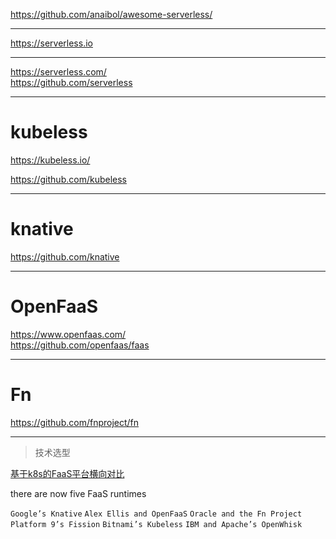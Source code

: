 https://github.com/anaibol/awesome-serverless/

---


https://serverless.io

----

https://serverless.com/  
https://github.com/serverless


---

# kubeless
https://kubeless.io/

https://github.com/kubeless

---

# knative
https://github.com/knative

----

# OpenFaaS
https://www.openfaas.com/  
https://github.com/openfaas/faas

---

# Fn
https://github.com/fnproject/fn

---

> 技术选型

[基于k8s的FaaS平台横向对比](https://blogs.cisco.com/cloud/examining-the-faas-on-k8s-market) 

there are now five FaaS runtimes

`Google’s Knative` `Alex Ellis and OpenFaaS` `Oracle and the Fn Project` `Platform 9’s Fission` `Bitnami’s Kubeless` `IBM and Apache’s OpenWhisk`